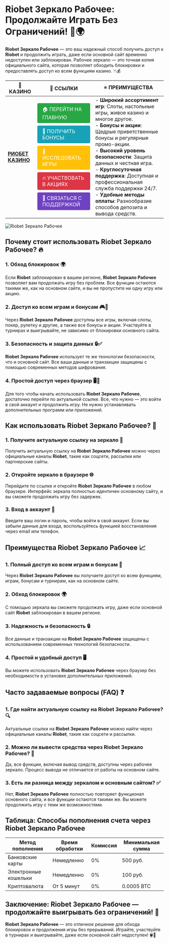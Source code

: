 # **Riobet Зеркало Рабочее: Продолжайте Играть Без Ограничений!** 🎰🌍

**Riobet Зеркало Рабочее** — это ваш надежный способ получить доступ к **Riobet** и продолжить играть, даже если основной сайт временно недоступен или заблокирован. Рабочее зеркало — это точная копия официального сайта, которая позволяет обходить блокировки и предоставлять доступ ко всем функциям казино. 🃏💰

| 🎰 **КАЗИНО**                              | 🔗 **ССЫЛКИ**                                                                                                                                                                                                                                                                                                   | ⭐ **ПРЕИМУЩЕСТВА**                                                                                     |
|--------------------------------------------|----------------------------------------------------------------------------------------------------------------------------------------------------------------------------------------------------------------------------------------------------------------------------------------------------------------|--------------------------------------------------------------------------------------------------------|
| **[РИОБЕТ КАЗИНО](https://brandplay.link/7xBLTPyj)** | <a href="https://brandplay.link/7xBLTPyj" style="display: inline-block; padding: 8px 16px; margin: 4px 0; background-color: #28a745; color: white; text-decoration: none; border-radius: 4px;">🏠 ПЕРЕЙТИ НА ГЛАВНУЮ</a><br> <a href="https://brandplay.link/7xBLTPyj" style="display: inline-block; padding: 8px 16px; margin: 4px 0; background-color: #17a2b8; color: white; text-decoration: none; border-radius: 4px;">🎁 ПОЛУЧИТЬ БОНУСЫ</a><br> <a href="https://brandplay.link/7xBLTPyj" style="display: inline-block; padding: 8px 16px; margin: 4px 0; background-color: #ffc107; color: white; text-decoration: none; border-radius: 4px;">🎲 ИССЛЕДОВАТЬ ИГРЫ</a><br> <a href="https://brandplay.link/7xBLTPyj" style="display: inline-block; padding: 8px 16px; margin: 4px 0; background-color: #dc3545; color: white; text-decoration: none; border-radius: 4px;">🔥 УЧАСТВОВАТЬ В АКЦИЯХ</a><br> <a href="https://brandplay.link/7xBLTPyj" style="display: inline-block; padding: 8px 16px; margin: 4px 0; background-color: #6f42c1; color: white; text-decoration: none; border-radius: 4px;">💬 СВЯЗАТЬСЯ С ПОДДЕРЖКОЙ</a> | - **Широкий ассортимент игр**: Слоты, настольные игры, живое казино и многое другое.<br>- **Бонусы и акции**: Щедрые приветственные бонусы и регулярные промо-акции.<br>- **Высокий уровень безопасности**: Защита данных и честная игра.<br>- **Круглосуточная поддержка**: Доступная и профессиональная служба поддержки 24/7.<br>- **Удобные методы оплаты**: Разнообразие способов депозита и вывода средств. |

![Riobet Зеркало Рабочее](https://avatars.mds.yandex.net/i?id=761c4f42bcdd3eac6fea742c19509810_l-9245471-images-thumbs&n=13)

## Почему стоит использовать **Riobet Зеркало Рабочее**? 🔥

### 1. **Обход блокировок** 🌍

Если **Riobet** заблокирован в вашем регионе, **Riobet Зеркало Рабочее** позволяет вам продолжать игру без проблем. Все функции остаются такими же, как на основном сайте, и вы не пропустите ни одну игру или акцию.

### 2. **Доступ ко всем играм и бонусам** 🎮💸

Через **Riobet Зеркало Рабочее** доступны все игры, включая слоты, покер, рулетку и другие, а также все бонусы и акции. Участвуйте в турнирах и выигрывайте, не зависимо от блокировки основного сайта.

### 3. **Безопасность и защита данных** 🔒✅

**Riobet Зеркало Рабочее** использует те же технологии безопасности, что и основной сайт. Все ваши данные и транзакции защищены с помощью современных методов шифрования.

### 4. **Простой доступ через браузер** 🖥️📱

Для того чтобы начать использовать **Riobet Зеркало Рабочее**, достаточно перейти по актуальной ссылке. Все, что нужно — это войти в свой аккаунт и продолжить игру. Не нужно устанавливать дополнительных программ или приложений.

## Как использовать **Riobet Зеркало Рабочее**? 🏁

### 1. **Получите актуальную ссылку на зеркало** 🔗

Получить актуальную ссылку на **Riobet Зеркало Рабочее** можно через официальные каналы **Riobet**, такие как соцсети, рассылки или партнерские сайты.

### 2. **Откройте зеркало в браузере** 🌐

Перейдите по ссылке и откройте **Riobet Зеркало Рабочее** в любом браузере. Интерфейс зеркала полностью идентичен основному сайту, и вы сможете продолжить игру без задержек.

### 3. **Вход в аккаунт** 📝

Введите ваш логин и пароль, чтобы войти в свой аккаунт. Если вы забыли данные для входа, воспользуйтесь функцией восстановления через email или телефон.

## Преимущества **Riobet Зеркало Рабочее** 📈

### 1. **Полный доступ ко всем играм и бонусам** 🎰

Через **Riobet Зеркало Рабочее** вы получаете доступ ко всем функциям, играм, бонусам и турнирам, как на основном сайте.

### 2. **Обход блокировок** 🌍

С помощью зеркала вы сможете продолжать игру, даже если основной сайт **Riobet** заблокирован в вашем регионе.

### 3. **Надежность и безопасность** 🔒

Все данные и транзакции на **Riobet Зеркало Рабочее** защищены с использованием современных технологий безопасности.

### 4. **Простой и удобный доступ** 🖥️

Вы можете использовать **Riobet Зеркало Рабочее** через браузер без необходимости в установке дополнительных приложений.

## Часто задаваемые вопросы (FAQ) ❓

### **1. Где найти актуальную ссылку на **Riobet Зеркало Рабочее**?** 🔍

Актуальные ссылки на **Riobet Зеркало Рабочее** можно найти через официальные каналы **Riobet**, такие как соцсети и рассылки.

### **2. Можно ли вывести средства через **Riobet Зеркало Рабочее**?** 💸

Да, все функции, включая вывод средств, доступны через рабочее зеркало. Процесс вывода не отличается от работы на основном сайте.

### **3. Есть ли разница между зеркалом и основным сайтом?** ✅

Нет, **Riobet Зеркало Рабочее** полностью повторяет функционал основного сайта, и все функции остаются такими же. Вы можете продолжить игру с теми же возможностями.

## Таблица: Способы пополнения счета через **Riobet Зеркало Рабочее**

| Метод пополнения   | Время обработки | Комиссия | Минимальная сумма |
|---------------------|------------------|----------|-------------------|
| Банковские карты    | Немедленно       | 0%       | 500 руб.          |
| Электронные кошельки| Немедленно       | 0%       | 100 руб.          |
| Криптовалюта        | От 5 минут       | 0%       | 0.0005 BTC        |

## Заключение: **Riobet Зеркало Рабочее** — продолжайте выигрывать без ограничений! 🎉

**Riobet Зеркало Рабочее** — это отличное решение для обхода блокировок и продолжения игры без прерываний. Играйте, участвуйте в турнирах и выигрывайте, даже если основной сайт недоступен! 🍀🎰

